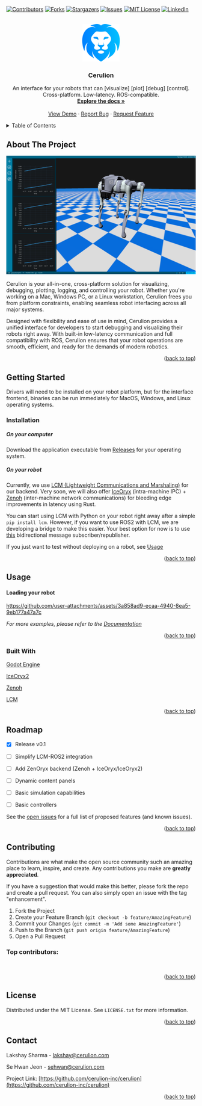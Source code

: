 <a id="readme-top"></a>
[![Contributors][contributors-shield]][contributors-url]
[![Forks][forks-shield]][forks-url]
[![Stargazers][stars-shield]][stars-url]
[![Issues][issues-shield]][issues-url]
[![MIT License][license-shield]][license-url]
[![LinkedIn][linkedin-shield]][linkedin-url]



<!-- PROJECT LOGO -->
<br />
<div align="center">
  <a href="https://github.com/cerulion-inc/cerulion">
  <picture>
    <source media="(prefers-color-scheme: dark)" srcset="media/logo/Logo White Icon.svg">
    <img src="media/logo/Logo Main Icon.svg" alt="Logo" width="100" height="100">
    </picture>
  </a>

  <h3 align="center">Cerulion</h3>

  <p align="center">
    An interface for your robots that can [visualize] [plot] [debug] [control].
    <br/>
    Cross-platform. Low-latency. ROS-compatible.
    <br />
    <a href="https://github.com/cerulion-inc/cerulion/wiki"><strong>Explore the docs »</strong></a>
    <br />
    <br />
    <a href="https://github.com/cerulion-inc/cerulion">View Demo</a>
    ·
    <a href="https://github.com/cerulion-inc/cerulion/issues/new?labels=bug&template=bug-report---.md">Report Bug</a>
    ·
    <a href="https://github.com/cerulion-inc/cerulion/issues/new?labels=enhancement&template=feature-request---.md">Request Feature</a>
  </p>
</div>



<!-- TABLE OF CONTENTS -->
<details>
  <summary>Table of Contents</summary>
  <ol>
    <li>
      <a href="#about-the-project">About The Project</a>
      <ul>
        <li><a href="#built-with">Built With</a></li>
      </ul>
    </li>
    <li>
      <a href="#getting-started">Getting Started</a>
      <ul>
        <li><a href="#prerequisites">Prerequisites</a></li>
        <li><a href="#installation">Installation</a></li>
      </ul>
    </li>
    <li><a href="#usage">Usage</a></li>
    <li><a href="#roadmap">Roadmap</a></li>
    <li><a href="#contributing">Contributing</a></li>
    <li><a href="#license">License</a></li>
    <li><a href="#contact">Contact</a></li>
  </ol>
</details>



<!-- ABOUT THE PROJECT -->
## About The Project

[![cerulion_screenshot][cerulion_screenshot]](https://cerulion.com)

Cerulion is your all-in-one, cross-platform solution for visualizing, debugging, plotting, logging, and controlling your robot. Whether you're working on a Mac, Windows PC, or a Linux workstation, Cerulion frees you from platform constraints, enabling seamless robot interfacing across all major systems.
  
Designed with flexibility and ease of use in mind, Cerulion provides a unified interface for developers to start debugging and visualizing their robots right away. With built-in low-latency communication and full compatibility with ROS, Cerulion ensures that your robot operations are smooth, efficient, and ready for the demands of modern robotics.

<p align="right">(<a href="#readme-top">back to top</a>)</p>

<!-- GETTING STARTED -->
## Getting Started

Drivers will need to be installed on your robot platform, but for the interface frontend, binaries can be run immediately for MacOS, Windows, and Linux operating systems.

### Installation

##### On your computer

Download the application executable from [Releases](https://github.com/cerulion-inc/cerulion/releases) for your operating system.

##### On your robot

Currently, we use [LCM (Lightweight Communications and Marshaling)]([url](http://lcm-proj.github.io/lcm/)) for our backend. Very soon, we will also offer [IceOryx]([url](https://iceoryx.io)) (intra-machine IPC) + [Zenoh]([url](https://zenoh.io)) (inter-machine network communications) for bleeding edge improvements in latency using Rust.

You can start using LCM with Python on your robot right away after a simple `pip install lcm`. However, if you want to use ROS2 with LCM, we are developing a bridge to make this easier. Your best option for now is to use [this]([url](https://github.com/nrjl/lcm_to_ros)) bidirectional message subscriber/republisher.

If you just want to test without deploying on a robot, see [Usage](#Usage)

<p align="right">(<a href="#readme-top">back to top</a>)</p>



<!-- USAGE EXAMPLES -->
## Usage
#### Loading your robot
https://github.com/user-attachments/assets/3a858ad9-ecaa-4940-8ea5-9eb177a47a7c

<!-- #### Checking communication status

#### Plotting sensor data

#### Publishing control commands -->


_For more examples, please refer to the [Documentation](https://github.com/cerulion-inc/cerulion/wiki)_

<p align="right">(<a href="#readme-top">back to top</a>)</p>

### Built With
[Godot Engine](https://godotengine.org)

[IceOryx2](https://iceoryx.io)

[Zenoh](https://zenoh.io)

[LCM](http://lcm-proj.github.io/lcm/#)

<p align="right">(<a href="#readme-top">back to top</a>)</p>

<!-- ROADMAP -->
## Roadmap

- [x] Release v0.1
- [ ] Simplify LCM-ROS2 integration
- [ ] Add ZenOryx backend (Zenoh + IceOryx/IceOryx2)
- [ ] Dynamic content panels
- [ ] Basic simulation capabilities
- [ ] Basic controllers


See the [open issues](https://github.com/cerulion-inc/cerulion/issues) for a full list of proposed features (and known issues).

<p align="right">(<a href="#readme-top">back to top</a>)</p>



<!-- CONTRIBUTING -->
## Contributing

Contributions are what make the open source community such an amazing place to learn, inspire, and create. Any contributions you make are **greatly appreciated**.

If you have a suggestion that would make this better, please fork the repo and create a pull request. You can also simply open an issue with the tag "enhancement".

1. Fork the Project
2. Create your Feature Branch (`git checkout -b feature/AmazingFeature`)
3. Commit your Changes (`git commit -m 'Add some AmazingFeature'`)
4. Push to the Branch (`git push origin feature/AmazingFeature`)
5. Open a Pull Request

### Top contributors:

<a href="https://github.com/cerulion-inc/cerulion/graphs/contributors">
  <img src="https://contrib.rocks/image?repo=cerulion-inc/cerulion" alt="" />
</a>

<p align="right">(<a href="#readme-top">back to top</a>)</p>



<!-- LICENSE -->
## License

Distributed under the MIT License. See `LICENSE.txt` for more information.

<p align="right">(<a href="#readme-top">back to top</a>)</p>



<!-- CONTACT -->
## Contact

Lakshay Sharma - lakshay@cerulion.com

Se Hwan Jeon - sehwan@cerulion.com

Project Link: [https://github.com/cerulion-inc/cerulion](https://github.com/cerulion-inc/cerulion)

<p align="right">(<a href="#readme-top">back to top</a>)</p>


<!-- MARKDOWN LINKS & IMAGES -->
<!-- https://www.markdownguide.org/basic-syntax/#reference-style-links -->

<!-- GITHUB METRICS -->
[contributors-shield]: https://img.shields.io/github/contributors/cerulion-inc/cerulion.svg?style=for-the-badge
[contributors-url]: https://github.com/cerulion-inc/cerulion/graphs/contributors
[forks-shield]: https://img.shields.io/github/forks/cerulion-inc/cerulion.svg?style=for-the-badge
[forks-url]: https://github.com/cerulion-inc/cerulion/network/members
[stars-shield]: https://img.shields.io/github/stars/cerulion-inc/cerulion.svg?style=for-the-badge
[stars-url]: https://github.com/cerulion-inc/cerulion/stargazers
[issues-shield]: https://img.shields.io/github/issues/cerulion-inc/cerulion.svg?style=for-the-badge
[issues-url]: https://github.com/cerulion-inc/cerulion/issues
[license-shield]: https://img.shields.io/github/license/cerulion-inc/cerulion.svg?style=for-the-badge
[license-url]: https://github.com/cerulion-inc/cerulion/blob/master/LICENSE.txt
[linkedin-shield]: https://img.shields.io/badge/-LinkedIn-black.svg?style=for-the-badge&logo=linkedin&colorB=555
[linkedin-url]: https://linkedin.com/in/cerulion
[cerulion_screenshot]: media/images/cerulion_screenshot.png

<!-- BADGES -->
[Godot]: https://img.shields.io/badge/Godot-v4.3-%23478cbf?logo=godot-engine&logoColor=white
[Godot-badge-url]: https://godotengine.org
[IceOryx]: https://avatars.githubusercontent.com/u/69006087?s=48&v=4
[IceOryx-badge-url]: https://iceoryx.io/v2.0.2/
[Zenoh]: https://img.shields.io/badge/Godot-v4.3-%23478cbf?logo=godot-engine&logoColor=white
[Zenoh-badge-url]: https://godotengine.org
[LCM]: https://img.shields.io/badge/Godot-v4.3-%23478cbf?logo=godot-engine&logoColor=white
[LCM-badge-url]: https://godotengine.org
